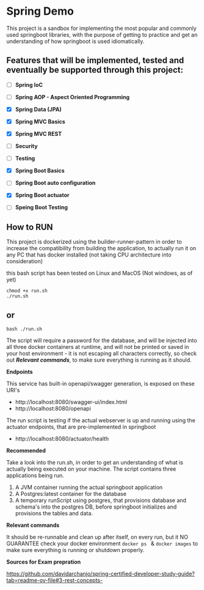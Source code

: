 # Spring Demo 

This project is a sandbox for implementing the most popular and commonly used springboot libraries, 
with the purpose of getting to practice and get an understanding of how springboot is used idiomatically.

## Features that will be implemented, tested and eventually be supported through this project: 

 - [ ] **Spring IoC**
 - [ ] **Spring AOP - Aspect Oriented Programming**
 - [X] **Spring Data (JPA)**
 - [X] **Spring MVC Basics**
 - [X] **Spring MVC REST**
 - [ ] **Security**
 - [ ] **Testing**
 - [X] **Spring Boot Basics**
 - [ ] **Spring Boot auto configuration**
 - [X] **Spring Boot actuator**
 - [ ] **Speing Boot Testing**


## How to **RUN**

This project is dockerized using the builder-runner-pattern in order to increase the compatibility from building 
the application, to actually run it on any PC that has docker installed (not taking CPU architecture into consideration)

this bash script has been tested on Linux and MacOS (Not windows, as of yet)
```
chmod +x run.sh
./run.sh 
```
 ## or
 ```
bash ./run.sh
 
```                                                           
The script will require a password for the database, and will be injected into all three docker containers at runtime, 
and will not be printed or saved in your host environment - it is not escaping all characters correctly, 
so check out ***Relevant commands***, to make sure everything is running as it should.


**Endpoints**

This service has built-in openapi/swagger generation, is exposed on these URI's 
 - http://localhost:8080/swagger-ui/index.html
 - http://localhost:8080/openapi

The run script is testing if the actual webserver is up and running using the actuator endpoints, 
that are pre-implemented in springboot
 - http://localhost:8080/actuator/health


**Recommended**

Take a look into the run.sh, in order to get an understanding of what is actually being executed on your machine.
The script contains three applications being run. 

1. A JVM container running the actual springboot application
2. A Postgres:latest container for the database
3. A temporary runScript using postgres, that provisions database and schema's into the postgres DB, before springboot
initializes and provisions the tables and data.


**Relevant commands**

It should be re-runnable and clean up after itself, on every run, but it NO GUARANTEE
check your docker environment ```docker ps ``` & ``` docker images ``` to make sure everything is running or 
shutdown properly.


**Sources for Exam prepration**

https://github.com/davidarchanjo/spring-certified-developer-study-guide?tab=readme-ov-file#3-rest-concepts- 

